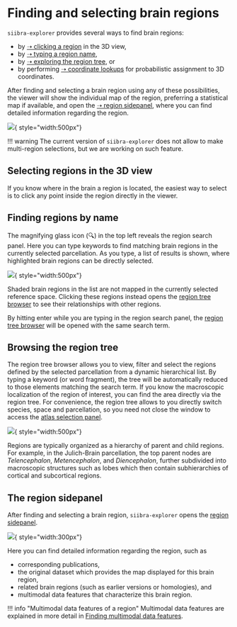 # Finding and selecting brain regions

`siibra-explorer` provides several ways to find brain regions: 

- by [➝ clicking a region](#selecting-regions-in-the-view) in the 3D view, 
- by [➝ typing a region name](#finding-regions-by-name), 
- by [➝ exploring the region tree](#exploring-the-region-tree), or 
- by performing [➝ coordinate lookups](looking_up_coordinates.md) for probabilistic assignment to 3D coordinates.

After finding and selecting a brain region using any of these possibilities, the viewer will 
show the individual map of the region, preferring a statistical map if available, and
open the [➝ region sidepanel](#the-region-sidepanel), where you can find detailed information regarding the region.

![](https://data-proxy.ebrains.eu/api/v1/buckets/reference-atlas-data/static/siibra-explorer-regionpanel.png){ style="width:500px"}

!!! warning
	The current version of `siibra-explorer` does not allow to make multi-region selections,
	but we are working on such feature.

## Selecting regions in the 3D view

If you know where in the brain a region is located, the easiest way  to select is to click any point inside the region directly in the viewer.

## Finding regions by name

The magnifying glass icon (🔍) in the top left reveals the region search panel. Here you can type keywords to find matching brain regions in the currently selected parcellation.
As you type, a list of results is shown, where highlighted brain regions can be directly selected. 

![](https://data-proxy.ebrains.eu/api/v1/buckets/reference-atlas-data/static/siibra-explorer-regionsearch.png){ style="width:500px"}

Shaded brain regions in the list are not mapped in the currently selected reference space. 
Clicking these regions instead opens the [region tree browser](#browsing-the-region-tree) to see their relationships with other regions.

By hitting enter while you are typing in the region search panel, the [region tree browser](#browsing-the-region-tree) will be opened with the same search term.

## Browsing the region tree

The region tree browser allows you to view, filter and select the regions defined by the selected parcellation from a dynamic hierarchical list.
By typing a keyword (or word fragment), the tree will be automatically reduced to those elements matching the search term. 
If you know the macroscopic localization of the region of interest, you can find the area directly via the region tree.
For convenience, the region tree allows to you directly switch species, space and parcellation, so you need not close the window to access the [atlas selection panel](../getstarted/ui.md#atlas-selection-panel).

![](https://data-proxy.ebrains.eu/api/v1/buckets/reference-atlas-data/static/siibra-explorer-taxonomybrowser.png){ style="width:500px"}

Regions are typically organized as a hierarchy of parent and child regions. 
For example, in the Julich-Brain parcellation, the top parent nodes are *Telencephalon*, *Metencephalon*, and *Diencephalon*, further subdivided into macroscopic structures such as lobes which then contain subhierarchies of cortical and subcortical regions. 

## The region sidepanel

After finding and selecting a brain region, `siibra-explorer` opens the [region sidepanel](#the-region-sidepanel). 

![](https://data-proxy.ebrains.eu/api/v1/buckets/reference-atlas-data/static/siibra-explorer-regionpanel-detail.png){ style="width:300px"}


Here you can find detailed information regarding the region, such as

- corresponding publications,
- the original dataset which provides the map displayed for this brain region,
- related brain regions (such as earlier versions or homologies), and
- multimodal data features that characterize this brain region.

!!! info "Multimodal data features of a region"
	Multimodal data features are explained in more detail in [Finding multimodal data features](finding_multimodal_data.md).

